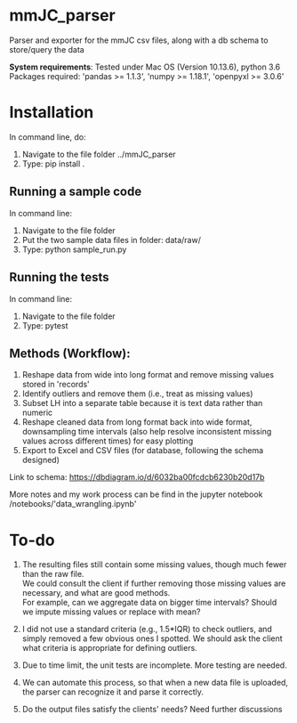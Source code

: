 # mmJC_parser
 Parser and exporter for the mmJC csv files, along with a db schema to store/query the data

**System requirements**:
Tested under Mac OS (Version 10.13.6), python 3.6
Packages required:
'pandas >= 1.1.3',
'numpy >= 1.18.1',
'openpyxl >= 3.0.6'


# Installation
In command line, do:
1. Navigate to the file folder ../mmJC_parser
2. Type: pip install .

## Running a sample code
In command line:
1. Navigate to the file folder
2. Put the two sample data files in folder: data/raw/
3. Type: python sample_run.py

## Running the tests
In command line:
1. Navigate to the file folder
2. Type: pytest

## Methods (Workflow):

1. Reshape data from wide into long format and remove missing values stored in 'records'
2. Identify outliers and remove them (i.e., treat as missing values)
3. Subset LH into a separate table because it is text data rather than numeric
4. Reshape cleaned data from long format back into wide format, downsampling time intervals
(also help resolve inconsistent missing values across different times) for easy plotting
5. Export to Excel and CSV files (for database, following the schema designed)

Link to schema:
https://dbdiagram.io/d/6032ba00fcdcb6230b20d17b

More notes and my work process can be find in the jupyter notebook
/notebooks/'data_wrangling.ipynb'


# To-do
1. The resulting files still contain some missing values, though much fewer than the raw file.  
We could consult the client if further removing those missing values are necessary, and what are good methods.  
For example, can we aggregate data on bigger time intervals? Should we impute missing values or replace with mean?

2. I did not use a standard criteria (e.g., 1.5*IQR) to check outliers, and simply removed a few obvious ones I spotted.
We should ask the client what criteria is appropriate for defining outliers.

3. Due to time limit, the unit tests are incomplete. More testing are needed.

4. We can automate this process, so that when a new data file is uploaded, the parser can recognize it and parse it correctly.

5. Do the output files satisfy the clients' needs? Need further discussions

